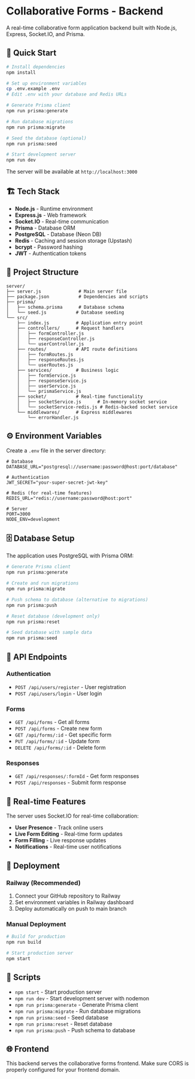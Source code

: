 # Collaborative Forms - Backend

A real-time collaborative form application backend built with Node.js, Express, Socket.IO, and Prisma.

## 🚀 Quick Start

```bash
# Install dependencies
npm install

# Set up environment variables
cp .env.example .env
# Edit .env with your database and Redis URLs

# Generate Prisma client
npm run prisma:generate

# Run database migrations
npm run prisma:migrate

# Seed the database (optional)
npm run prisma:seed

# Start development server
npm run dev
```

The server will be available at `http://localhost:3000`

## 🏗️ Tech Stack

- **Node.js** - Runtime environment
- **Express.js** - Web framework
- **Socket.IO** - Real-time communication
- **Prisma** - Database ORM
- **PostgreSQL** - Database (Neon DB)
- **Redis** - Caching and session storage (Upstash)
- **bcrypt** - Password hashing
- **JWT** - Authentication tokens

## 📁 Project Structure

```
server/
├── server.js              # Main server file
├── package.json           # Dependencies and scripts
├── prisma/
│   ├── schema.prisma      # Database schema
│   └── seed.js           # Database seeding
└── src/
    ├── index.js          # Application entry point
    ├── controllers/      # Request handlers
    │   ├── formController.js
    │   ├── responseController.js
    │   └── userController.js
    ├── routes/           # API route definitions
    │   ├── formRoutes.js
    │   ├── responseRoutes.js
    │   └── userRoutes.js
    ├── services/         # Business logic
    │   ├── formService.js
    │   ├── responseService.js
    │   ├── userService.js
    │   └── prismaService.js
    ├── socket/           # Real-time functionality
    │   ├── socketService.js      # In-memory socket service
    │   └── socketService-redis.js # Redis-backed socket service
    └── middlewares/      # Express middlewares
        └── errorHandler.js
```

## ⚙️ Environment Variables

Create a `.env` file in the server directory:

```env
# Database
DATABASE_URL="postgresql://username:password@host:port/database"

# Authentication
JWT_SECRET="your-super-secret-jwt-key"

# Redis (for real-time features)
REDIS_URL="redis://username:password@host:port"

# Server
PORT=3000
NODE_ENV=development
```

## 🗄️ Database Setup

The application uses PostgreSQL with Prisma ORM:

```bash
# Generate Prisma client
npm run prisma:generate

# Create and run migrations
npm run prisma:migrate

# Push schema to database (alternative to migrations)
npm run prisma:push

# Reset database (development only)
npm run prisma:reset

# Seed database with sample data
npm run prisma:seed
```

## 🔧 API Endpoints

### Authentication

- `POST /api/users/register` - User registration
- `POST /api/users/login` - User login

### Forms

- `GET /api/forms` - Get all forms
- `POST /api/forms` - Create new form
- `GET /api/forms/:id` - Get specific form
- `PUT /api/forms/:id` - Update form
- `DELETE /api/forms/:id` - Delete form

### Responses

- `GET /api/responses/:formId` - Get form responses
- `POST /api/responses` - Submit form response

## 🔗 Real-time Features

The server uses Socket.IO for real-time collaboration:

- **User Presence** - Track online users
- **Live Form Editing** - Real-time form updates
- **Form Filling** - Live response updates
- **Notifications** - Real-time user notifications

## 🚀 Deployment

### Railway (Recommended)

1. Connect your GitHub repository to Railway
2. Set environment variables in Railway dashboard
3. Deploy automatically on push to main branch

### Manual Deployment

```bash
# Build for production
npm run build

# Start production server
npm start
```

## 🔧 Scripts

- `npm start` - Start production server
- `npm run dev` - Start development server with nodemon
- `npm run prisma:generate` - Generate Prisma client
- `npm run prisma:migrate` - Run database migrations
- `npm run prisma:seed` - Seed database
- `npm run prisma:reset` - Reset database
- `npm run prisma:push` - Push schema to database

## 🌐 Frontend

This backend serves the collaborative forms frontend. Make sure CORS is properly configured for your frontend domain.
